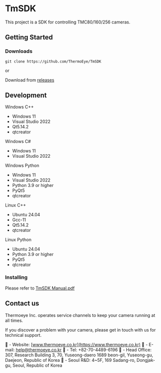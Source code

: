 # TmSDK

This project is a SDK for controlling TMC80/160/256 cameras.

## Getting Started

### Downloads

```
git clone https://github.com/ThermoEye/TmSDK
```
or

Download from [releases](https://github.com/Leoeo/ThermoEye/releases)

## Development

Windows C++
- Windows 11
- Visual Studio 2022
- Qt5.14.2
- qtcreator

Windows C#
- Windows 11
- Visual Studio 2022

Windows Python
- Windows 11
- Visual Studio 2022
- Python 3.9 or higher
- PyQt5
- qtcreator

Linux C++
- Ubuntu 24.04
- Gcc-11
- Qt5.14.2
- qtcreator

Linux Python
- Ubuntu 24.04
- Python 3.9 or higher
- PyQt5
- qtcreator

### Installing

Please refer to [TmSDK Manual.pdf](https://github.com/ThermoEye/TmSDK/blob/main/Document/TmSDK%EC%82%AC%EC%9A%A9%EC%84%A4%EB%AA%85%EC%84%9C.pdf)

## Contact us
Thermoeye Inc. operates service channels to keep your camera running at all times. 

If you discover a problem with your camera, please get in touch with us for technical support.

	- Website: [www.thermoeye.co.kr](https://www.thermoeye.co.kr)
	- E-mail: help@thermoeye.co.kr
	- Tel: +82-70-4489-6196
	- Head Office: 307, Research Building 3, 70, Yuseong-daero 1689 beon-gil, Yuseong-gu, Daejeon, Republic of Korea
	- Seoul R&D: 4~5F, 169 Sadang-ro, Dongjak-gu, Seoul, Republic of Korea
